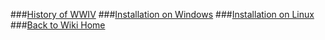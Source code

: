 ###[History of WWIV](wwivhistory)
###[Installation on Windows](installwindows)
###[Installation on Linux](installlinux)
###[Back to Wiki Home](Home)